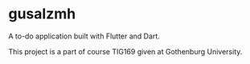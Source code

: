 # gusalzmh
A to-do application built with Flutter and Dart.

This project is a part of course TIG169 given at Gothenburg University.

